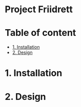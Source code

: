 # Project Friidrett <!-- omit in toc -->

# Table of content <!-- omit in toc -->

- [1. Installation](#1-installation)
- [2. Design](#2-design)

# 1. Installation

# 2. Design
